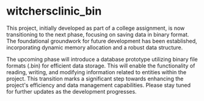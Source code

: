 # witchersclinic_bin
This project, initially developed as part of a college assignment, is now transitioning to the next phase, focusing on saving data in binary format. The foundational groundwork for future development has been established, incorporating dynamic memory allocation and a robust data structure.

The upcoming phase will introduce a database prototype utilizing binary file formats (.bin) for efficient data storage. This will enable the functionality of reading, writing, and modifying information related to entities within the project. This transition marks a significant step towards enhancing the project's efficiency and data management capabilities. Please stay tuned for further updates as the development progresses.
